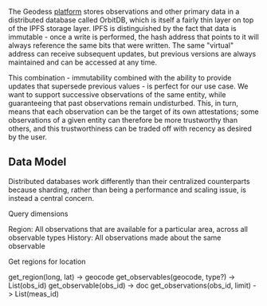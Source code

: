 The Geodess [platform](architecture.md) stores observations and other primary data in a distributed database called OrbitDB, which is itself a fairly thin layer on top of the IPFS storage layer. IPFS is distinguished by the fact that data is immutable - once a write is performed, the hash address that points to it will always reference the same bits that were written. The same "virtual" address can receive subsequent updates, but previous versions are always maintained and can be accessed at any time.

This combination - immutability combined with the ability to provide updates that supersede previous values - is perfect for our use case. We want to support successive observations of the same entity, while guaranteeing that past observations remain undisturbed. This, in turn, means that each observation can be the target of its own attestations; some observations of a given entity can therefore be more trustworthy than others, and this trustworthiness can be traded off with recency as desired by the user.

## Data Model

Distributed databases work differently than their centralized counterparts because sharding, rather than being a performance and scaling issue, is instead a central concern. 

Query dimensions

Region: All observations that are available for a particular area, across all observable types
History: All observations made about the same observable

Get regions for location

get_region(long, lat) -> geocode
get_observables(geocode, type?) -> List(obs_id)
get_observable(obs_id) -> doc
get_observations(obs_id, limit) -> List(meas_id)
